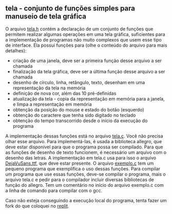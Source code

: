 ## tela - conjunto de funções simples para manuseio de tela gráfica

O arquivo [tela.h](tela.h) contém a declaração de um conjunto de funções que permitem realizar algumas operações em uma tela gráfica, suficientes para a implementação de programas não muito complexos que usem esse tipo de interface.
Ela possui funções para (olhe o conteúdo do arquivo para mais detalhes):
- criação de uma janela, deve ser a primeira função desse arquivo a ser chamada
- finalização da tela gráfica, deve ser a última função desse arquivo a ser chamada
- desenho de círculo, linha, retângulo, texto, desenham em uma representação da tela na memória
- definição de nova cor, além das 10 pré-definidas
- atualização da tela - copia da representação em memória para a janela, e limpa a representação em memória
- obtenção da posição do mouse e estado do botão (esquerdo)
- obtenção do caractere que tenha sido digitado no teclado
- obtenção do tempo transcorrido desde o início da execução do programa

A implementação dessas funções está no arquivo [tela.c](tela.c). Você não precisa olhar esse arquivo. Para implementá-las, é usada a biblioteca allegro, que deve estar disponível para que o programa possa ser compilado.
Para que as funções de desenho de texto funcionem, é necessário um arquivo com o desenho das letras. A implementação em tela.c usa para isso o arquivo [DejaVuSans.ttf](DejaVuSans.ttf), que deve estar presente.
O arquivo [exemplo.c](exemplo.c) tem um pequeno programa que exemplifica o uso dessas funções.
Para compilar um programa que use essas funções, deve-se compilar o programa, mais o arquivo tela.c e pedir para o compilador incluir diversas bibliotecas de função do allegro. Tem um comentário no início do arquivo exemplo.c com a linha de comando para compilar com o gcc.


Caso não esteja conseguindo a execução local do programa, tenta fazer um fork do que coloquei no [replit](https://replit.com/@BenhurStein/testeallegro).
